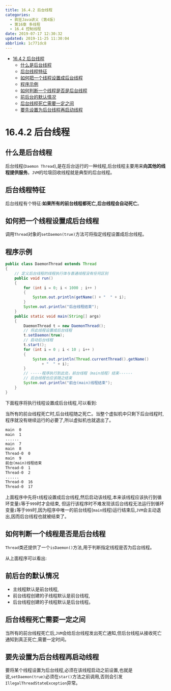 ```yaml
---
title: 16.4.2 后台线程
categories: 
  - 疯狂Java讲义 (第4版)
  - 第16章 多线程
  - 16.4 控制线程
date: 2019-07-17 12:30:32
updated: 2019-11-25 11:30:04
abbrlink: 1c771dc8
---
```

<div id='my_toc'>

- [16.4.2 后台线程](/JavaReadingNotes/1c771dc8/#16-4-2-后台线程)
    - [什么是后台线程](/JavaReadingNotes/1c771dc8/#什么是后台线程)
    - [后台线程特征](/JavaReadingNotes/1c771dc8/#后台线程特征)
    - [如何把一个线程设置成后台线程](/JavaReadingNotes/1c771dc8/#如何把一个线程设置成后台线程)
    - [程序示例](/JavaReadingNotes/1c771dc8/#程序示例)
    - [如何判断一个线程是否是后台线程](/JavaReadingNotes/1c771dc8/#如何判断一个线程是否是后台线程)
    - [前后台的默认情况](/JavaReadingNotes/1c771dc8/#前后台的默认情况)
    - [后台线程死亡需要一定之间](/JavaReadingNotes/1c771dc8/#后台线程死亡需要一定之间)
    - [要先设置为后台线程再启动线程](/JavaReadingNotes/1c771dc8/#要先设置为后台线程再启动线程)

</div>
<!--more-->
<script>if (navigator.platform.toLowerCase() == 'win32'){document.getElementById('my_toc').style.display = 'none';}</script>

<!--end-->
<!--SSTStart-->
# 16.4.2 后台线程 #
## 什么是后台线程 ##
后台线程(`Daemon Thread`),是在后台运行的一种线程,后台线程主要用来**向其他的线程提供服务**。`JVM`的垃圾回收线程就是典型的后台线程。
## 后台线程特征 ##
后台线程有个特征:**如果所有的前台线程都死亡,后台线程会自动死亡**。
## 如何把一个线程设置成后台线程 ##
调用`Thread`对象的`setDaemon(true)`方法可将指定线程设置成后台线程。
<!--SSTStop-->
## 程序示例 ##
```java
public class DaemonThread extends Thread
{
    // 定义后台线程的线程执行体与普通线程没有任何区别
    public void run()
    {
        for (int i = 0; i < 1000 ; i++ )
        {
            System.out.println(getName() + "  " + i);
        }
        System.out.println("后台线程结束");
    }
    public static void main(String[] args)
    {
        DaemonThread t = new DaemonThread();
        // 将此线程设置成后台线程
        t.setDaemon(true);
        // 启动后台线程
        t.start();
        for (int i = 0 ; i < 10 ; i++ )
        {
            System.out.println(Thread.currentThread().getName()
                + "  " + i);
        }
        // -----程序执行到此处，前台线程（main线程）结束------
        // 后台线程也应该随之结束
        System.out.println("前台(main)线程结束");
    }
}
```
下面程序将执行线程设置成后台线程,可以看到:
<!--SSTStart-->
当所有的前台线程死亡时,后台线程随之死亡。当整个虚拟机中只剩下后台线程时,程序就没有继续运行的必要了,所以虚拟机也就退出了。
<!--SSTStop-->
```cmd
main  0
main  1
......
main  7
main  8
Thread-0  0
main  9
前台(main)线程结束
Thread-0  1
Thread-0  2
......
Thread-0  16
Thread-0  17
```
上面程序中先将`t`线程设置成后台线程,然后启动该线程,本来该线程应该执行到循环变量`i`等于`999`时才会结束,
但运行该程序时不难发现该后台线程无法运行到循环变量`i`等于`999`时,因为程序中唯一的前台线程(`main`线程)运行结束后,`JVM`会主动退出,因而后台线程也就被结束了。
<!--SSTStart-->
## 如何判断一个线程是否是后台线程 ##
`Thread`类还提供了一个`isDaemon()`方法,用于判断指定线程是否为后台线程。
<!--SSTStop-->
从上面程序可以看出:
<!--SSTStart-->
## 前后台的默认情况 ##
- 主线程默认是前台线程,
- 前台线程创建的子线程默认是前台线程,
- 后台线程创建的子线程默认是后台线程。

## 后台线程死亡需要一定之间 ##
当所有的前台线程死亡后,`JVM`会给后台线程发出死亡通知,但后台线程从接收死亡通知到真正死亡,需要一定时间。
## 要先设置为后台线程再启动线程 ##
要将某个线程设置为后台线程,必须在该线程启动之前设置,也就是说,`setDaemon(true)`必须在`star()`方法之前调用,否则会引发`IllegalThreadStateException`异常。
<!--SSTStop-->

